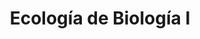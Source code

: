 ---
title: "Ecología de Biología I"
layout: category
permalink: /categories/ecologia-biologia-1/
taxonomy: Ecología Biología I
#author_profile: true
---